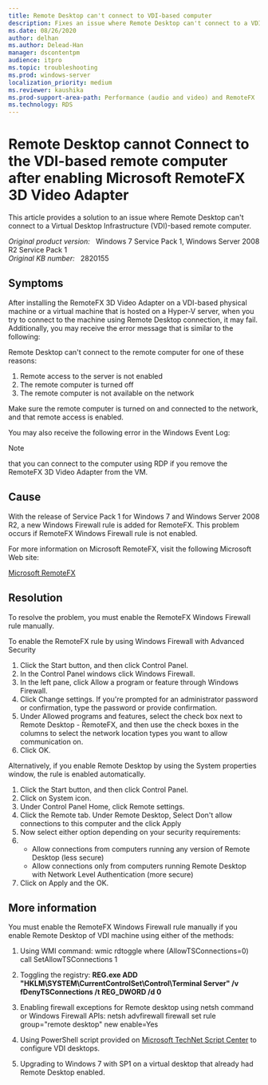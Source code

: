 ```yaml
---
title: Remote Desktop can't connect to VDI-based computer
description: Fixes an issue where Remote Desktop can't connect to a VDI-based remote computer.
ms.date: 08/26/2020
author: delhan
ms.author: Delead-Han
manager: dscontentpm
audience: itpro
ms.topic: troubleshooting
ms.prod: windows-server
localization_priority: medium
ms.reviewer: kaushika
ms.prod-support-area-path: Performance (audio and video) and RemoteFX
ms.technology: RDS
---
```

# Remote Desktop cannot Connect to the VDI-based remote computer after enabling Microsoft RemoteFX 3D Video Adapter

This article provides a solution to an issue where Remote Desktop can't connect to a Virtual Desktop Infrastructure (VDI)-based remote computer.

_Original product version:_ &nbsp; Windows 7 Service Pack 1, Windows Server 2008 R2 Service Pack 1  
_Original KB number:_ &nbsp; 2820155

## Symptoms

After installing the RemoteFX 3D Video Adapter on a VDI-based physical machine or a virtual machine that is hosted on a Hyper-V server, when you try to connect to the machine using Remote Desktop connection, it may fail. Additionally, you may receive the error message that is similar to the following:

Remote Desktop can't connect to the remote computer for one of these reasons:

1) Remote access to the server is not enabled
2) The remote computer is turned off
3) The remote computer is not available on the network

Make sure the remote computer is turned on and connected to the network, and that remote access is enabled.

You may also receive the following error in the Windows Event Log:

> [!NOTE]
> that you can connect to the computer using RDP if you remove the RemoteFX 3D Video Adapter from the VM.

## Cause

With the release of Service Pack 1 for Windows 7 and Windows Server 2008 R2, a new Windows Firewall rule is added for RemoteFX. This problem occurs if RemoteFX Windows Firewall rule is not enabled.

For more information on Microsoft RemoteFX, visit the following Microsoft Web site:

[Microsoft RemoteFX](https://technet.microsoft.com/en-in/library/ff817578%28v=ws.10%29.aspx) 

## Resolution

To resolve the problem, you must enable the RemoteFX Windows Firewall rule manually.

To enable the RemoteFX rule by using Windows Firewall with Advanced Security

1. Click the Start button, and then click Control Panel.
2. In the Control Panel windows click Windows Firewall.
3. In the left pane, click Allow a program or feature through Windows Firewall.
4. Click Change settings. If you're prompted for an administrator password or confirmation, type the password or provide confirmation.
5. Under Allowed programs and features, select the check box next to Remote Desktop - RemoteFX, and then use the check boxes in the columns to select the network location types you want to allow communication on.
6. Click OK.

Alternatively, if you enable Remote Desktop by using the System properties window, the rule is enabled automatically.

1. Click the Start button, and then click Control Panel.
2. Click on System  icon.
3. Under Control Panel Home, click Remote settings.
4. Click the Remote tab. Under Remote Desktop, Select Don't allow connections to this computer and the click Apply 
5. Now select either option depending on your security requirements:
6.
   - Allow connections from computers running any version of Remote Desktop (less secure)
   - Allow connections only from computers running Remote Desktop with Network Level Authentication (more secure)
7. Click on Apply and the OK.

## More information

You must enable the RemoteFX Windows Firewall rule manually if you enable Remote Desktop of VDI machine using either of the methods:

1. Using WMI command:
 wmic rdtoggle where (AllowTSConnections=0) call SetAllowTSConnections 1 

2. Toggling the registry:
 **REG.exe ADD "HKLM\SYSTEM\CurrentControlSet\Control\Terminal Server" /v fDenyTSConnections /t REG_DWORD /d 0**  
3. Enabling firewall exceptions for Remote desktop using netsh  command or Windows Firewall APIs:
 netsh advfirewall firewall set rule group="remote desktop" new enable=Yes 

4. Using PowerShell script provided on [Microsoft TechNet Script Center](https://go.microsoft.com/fwlink/?linkid=184804) to configure VDI desktops.
5. Upgrading to Windows 7 with SP1 on a virtual desktop that already had Remote Desktop enabled.
